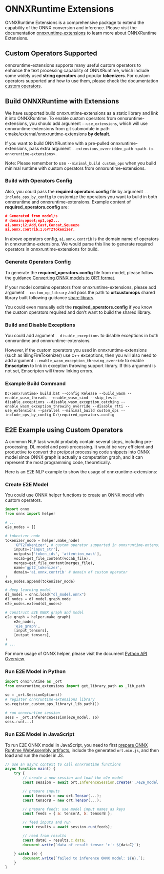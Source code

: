 # ONNXRuntime Extensions

ONNXRuntime Extensions is a comprehensive package to extend the capability of the ONNX conversion and inference. Please visit the documentation [onnxruntime-extensions](https://github.com/microsoft/onnxruntime-extensions) to learn more about ONNXRuntime Extensions.

## Custom Operators Supported
onnxruntime-extensions supports many useful custom operators to enhance the text processing capability of ONNXRuntime, which include some widely used **string operators** and popular **tokenizers**. For custom operators supported and how to use them, please check the documentation [custom operators](https://github.com/microsoft/onnxruntime-extensions/blob/main/docs/custom_text_ops.md).

## Build ONNXRuntime with Extensions
We have supported build onnxruntime-extensions as a static library and link it into ONNXRuntime. To enable custom operators from onnxruntime-extensions, you should add argument `--use_extensions`, which will use onnxruntime-extensions from git submodule in path cmake/external/onnxruntime-extensions **by default**.

If you want to build ONNXRuntime with a pre-pulled onnxruntime-extensions, pass extra argument `--extensions_overridden_path <path-to-onnxruntime-extensions>`.

Note: Please remember to use `--minimal_build custom_ops` when you build minimal runtime with custom operators from onnxruntime-extensions.

### Build with Operators Config
Also, you could pass the **required operators config** file by argument `--include_ops_by_config` to customize the operators you want to build in both onnxruntime and onnxruntime-extensions. Example content of **required_operators.config** are:
```json
# Generated from model/s
# domain;opset;op1,op2...
ai.onnx;12;Add,Cast,Concat,Squeeze
ai.onnx.contrib;1;GPT2Tokenizer,
```

In above operators config, `ai.onnx.contrib` is the domain name of operators in onnxruntime-extensions. We would parse this line to generate required operators in onnxruntime-extensions for build.

### Generate Operators Config
To generate the **required_operators.config** file from model, please follow the guidance [Converting ONNX models to ORT format](https://onnxruntime.ai/docs/how-to/mobile/model-conversion.html).

If your model contains operators from onnxruntime-extensions, please add argument `--custom_op_library` and pass the path to **ortcustomops** shared library built following guidance [share library](https://github.com/microsoft/onnxruntime-extensions#the-share-library-for-non-python).

You could even manually edit the **required_operators.config** if you know the custom operators required and don't want to build the shared library.

### Build and Disable Exceptions
You could add argument `--disable_exceptions` to disable exceptions in both onnxruntime and onnxruntime-extensions.

However, if the custom operators you used in onnxruntime-extensions (such as BlingFireTokenizer) use c++ exceptions, then you will also need to add argument `--enable_wasm_exception_throwing_override` to enable **Emscripten** to link in exception throwing support library. If this argument is not set, Emscripten will throw linking errors.

### Example Build Command
```console
D:\onnxruntime> build.bat --config Release --build_wasm --enable_wasm_threads --enable_wasm_simd --skip_tests --disable_exceptions --disable_wasm_exception_catching --enable_wasm_exception_throwing_override --disable_rtti --use_extensions --parallel --minimal_build custom_ops --include_ops_by_config D:\required_operators.config
```

## E2E Example using Custom Operators
A common NLP task would probably contain several steps, including pre-processing, DL model and post-processing. It would be very efficient and productive to convert the pre/post processing code snippets into ONNX model since ONNX graph is actually a computation graph, and it can represent the most programming code, theoretically.

Here is an E2E NLP example to show the usage of onnxruntime-extensions:
### Create E2E Model
You could use ONNX helper functions to create an ONNX model with custom operators.
```python
import onnx
from onnx import helper

# ...
e2e_nodes = []

# tokenizer node
tokenizer_node = helper.make_node(
    'GPT2Tokenizer', # custom operator supported in onnxruntime-extensions
    inputs=['input_str'],
    outputs=['token_ids', 'attention_mask'],
    vocab=get_file_content(vocab_file),
    merges=get_file_content(merges_file),
    name='gpt2_tokenizer',
    domain='ai.onnx.contrib' # domain of custom operator
)
e2e_nodes.append(tokenizer_node)

# deep learning model
dl_model = onnx.load("dl_model.onnx")
dl_nodes = dl_model.graph.node
e2e_nodes.extend(dl_nodes)

# construct E2E ONNX graph and model
e2e_graph = helper.make_graph(
    e2e_nodes,
    'e2e_graph',
    [input_tensors],
    [output_tensors],
)
# ...
```
For more usage of ONNX helper, please visit the document [Python API Overview](https://github.com/onnx/onnx/blob/master/docs/PythonAPIOverview.md).

### Run E2E Model in Python
```python
import onnxruntime as _ort
from onnxruntime_extensions import get_library_path as _lib_path

so = _ort.SessionOptions()
# register onnxruntime-extensions library
so.register_custom_ops_library(_lib_path())

# run onnxruntime session
sess = _ort.InferenceSession(e2e_model, so)
sess.run(...)
```

### Run E2E Model in JavaScript
To run E2E ONNX model in JavaScript, you need to first [prepare ONNX Runtime WebAssembly artifacts](https://github.com/microsoft/onnxruntime/tree/master/js), include the generated `ort.min.js`, and then load and run the model in JS.
```js
// use an async context to call onnxruntime functions
async function main() {
    try {
        // create a new session and load the e2e model
        const session = await ort.InferenceSession.create('./e2e_model.onnx');

        // prepare inputs
        const tensorA = new ort.Tensor(...);
        const tensorB = new ort.Tensor(...);

        // prepare feeds: use model input names as keys
        const feeds = { a: tensorA, b: tensorB };

        // feed inputs and run
        const results = await session.run(feeds);

        // read from results
        const dataC = results.c.data;
        document.write(`data of result tensor 'c': ${dataC}`);

    } catch (e) {
        document.write(`failed to inference ONNX model: ${e}.`);
    }
}
```
